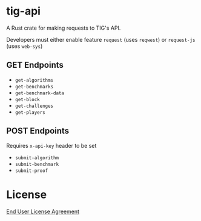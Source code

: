 # tig-api

A Rust crate for making requests to TIG's API.

Developers must either enable feature `request` (uses `reqwest`) or `request-js` (uses `web-sys`) 

## GET Endpoints

* `get-algorithms`
* `get-benchmarks`
* `get-benchmark-data`
* `get-block`
* `get-challenges`
* `get-players`

## POST Endpoints

Requires `x-api-key` header to be set

* `submit-algorithm`
* `submit-benchmark`
* `submit-proof`

# License

[End User License Agreement](../docs/agreements/end_user_license_agreement.pdf)